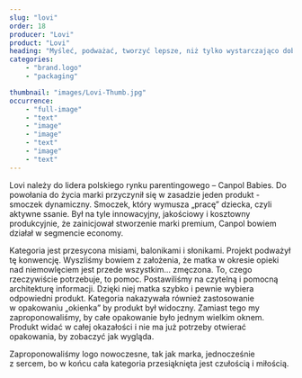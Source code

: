 ```yaml
---
slug: "lovi"
order: 18
producer: "Lovi"
product: "Lovi"
heading: "Myśleć, podważać, tworzyć lepsze, niż tylko wystarczająco dobre."
categories:
    - "brand.logo"
    - "packaging"

thumbnail: "images/Lovi-Thumb.jpg"
occurrence:
    - "full-image"
    - "text"
    - "image"
    - "image"
    - "text"
    - "image"
    - "text"
---
```

Lovi należy do lidera polskiego rynku parentingowego – Canpol Babies. Do powołania do życia marki przyczynił się w zasadzie jeden produkt - smoczek dynamiczny. Smoczek, który wymusza „pracę” dziecka, czyli aktywne ssanie. Był na tyle innowacyjny, jakościowy i kosztowny produkcyjnie, że zainicjował stworzenie marki premium, Canpol bowiem działał w segmencie economy.

Kategoria jest przesycona misiami, balonikami i słonikami. Projekt podważył tę konwencję. Wyszliśmy bowiem z założenia, że matka w okresie opieki nad niemowlęciem jest przede wszystkim... zmęczona. To, czego rzeczywiście potrzebuje, to pomoc. Postawiliśmy na czytelną i pomocną architekturę informacji. Dzięki niej matka szybko i pewnie wybiera odpowiedni produkt. Kategoria nakazywała również zastosowanie w opakowaniu „okienka” by produkt był widoczny. Zamiast tego my zaproponowaliśmy, by całe opakowanie było jednym wielkim oknem. Produkt widać w całej okazałości i nie ma już potrzeby otwierać opakowania, by zobaczyć jak wygląda.

Zaproponowaliśmy logo nowoczesne, tak jak marka, jednocześnie z sercem, bo w końcu cała kategoria przesiąknięta jest czułością i miłością.